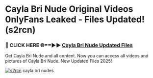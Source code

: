 # Cayla Bri Nude Original Videos 0nlyFans Leaked - Files Updated! (s2rcn)

<h3>🔴 CLICK HERE 🌐==►► <a href="https://tinyurl.com/4mcuefdz" rel="nofollow">Cayla Bri Nude Updated Files</a></h3>

Get Cayla Bri Nude and all content. Now you can access all videos and pictures of Cayla Bri Nude. New Updated Files 2025!

[![s2rcn](https://i.imgur.com/StAQSOY.gif)](https://tinyurl.com/4mcuefdz)
cayla bri nudes
